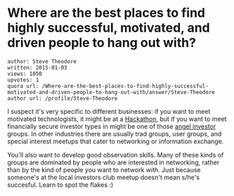 # Where are the best places to find highly successful, motivated, and driven people to hang out with?

	author: Steve Theodore
	written: 2015-01-03
	views: 1050
	upvotes: 1
	quora url: /Where-are-the-best-places-to-find-highly-successful-motivated-and-driven-people-to-hang-out-with/answer/Steve-Theodore
	author url: /profile/Steve-Theodore


I suspect it's very specific to different businesses: if you want to meet motivated technologists, it might be at a [Hackathon](http://en.wikipedia.org/wiki/Hackathon), but if you want to meet financially secure investor types in might be one of those [angel investor](http://www.allianceofangels.com/) groups. In other industries there are usually trad groups, user groups, and special interest meetups that cater to networking or information exchange. 

You'll also want to develop good observation skills. Many of these kinds of groups are dominated by people who are interested in networking, rather than by the kind of people you want to network _with._ Just because someone's at the local investors club meetup doesn't mean s/he's succesful. Learn to spot the flakes :)

